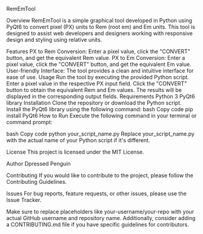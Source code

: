 RemEmTool

Overview
RemEmTool is a simple graphical tool developed in Python using PyQt6 to convert pixel (PX) units to Rem (root em) and Em units. This tool is designed to assist web developers and designers working with responsive design and styling using relative units.

Features
PX to Rem Conversion: Enter a pixel value, click the "CONVERT" button, and get the equivalent Rem value.
PX to Em Conversion: Enter a pixel value, click the "CONVERT" button, and get the equivalent Em value.
User-friendly Interface: The tool provides a clean and intuitive interface for ease of use.
Usage
Run the tool by executing the provided Python script.
Enter a pixel value in the respective PX input field.
Click the "CONVERT" button to obtain the equivalent Rem and Em values.
The results will be displayed in the corresponding output fields.
Requirements
Python 3
PyQt6 library
Installation
Clone the repository or download the Python script.
Install the PyQt6 library using the following command:
bash
Copy code
pip install PyQt6
How to Run
Execute the following command in your terminal or command prompt:

bash
Copy code
python your_script_name.py
Replace your_script_name.py with the actual name of your Python script if it's different.

License
This project is licensed under the MIT License.

Author
Dpressed Penguin

Contributing
If you would like to contribute to the project, please follow the Contributing Guidelines.

Issues
For bug reports, feature requests, or other issues, please use the Issue Tracker.

Make sure to replace placeholders like your-username/your-repo with your actual GitHub username and repository name. Additionally, consider adding a CONTRIBUTING.md file if you have specific guidelines for contributors.

